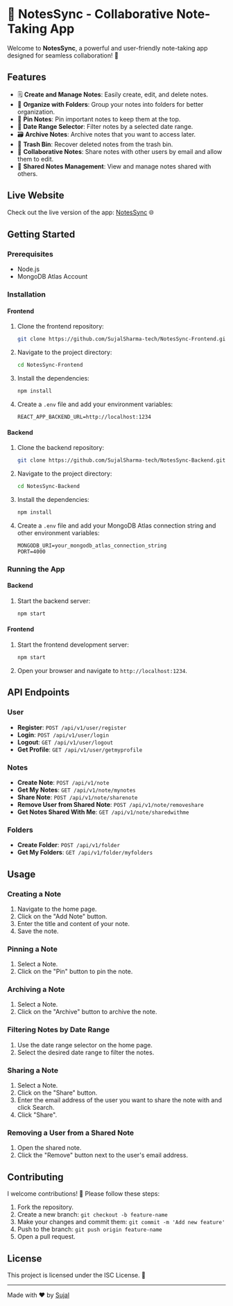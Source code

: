 
# 📝 NotesSync - Collaborative Note-Taking App

Welcome to **NotesSync**, a powerful and user-friendly note-taking app designed for seamless collaboration! 🚀

## Features

- 🗒️ **Create and Manage Notes**: Easily create, edit, and delete notes.
- 📂 **Organize with Folders**: Group your notes into folders for better organization.
- 📌 **Pin Notes**: Pin important notes to keep them at the top.
- 📅 **Date Range Selector**: Filter notes by a selected date range.
- 🗃️ **Archive Notes**: Archive notes that you want to access later.
- 🚮 **Trash Bin**: Recover deleted notes from the trash bin.
- 👫 **Collaborative Notes**: Share notes with other users by email and allow them to edit.
- 📜 **Shared Notes Management**: View and manage notes shared with others.

## Live Website

Check out the live version of the app: [NotesSync](https://notessync.netlify.app) 🌐

## Getting Started

### Prerequisites

- Node.js
- MongoDB Atlas Account

### Installation

#### Frontend

1. Clone the frontend repository:
   ```bash
   git clone https://github.com/SujalSharma-tech/NotesSync-Frontend.git
   ```

2. Navigate to the project directory:
   ```bash
   cd NotesSync-Frontend
   ```

3. Install the dependencies:
   ```bash
   npm install
   ```

4. Create a `.env` file and add your environment variables:
   ```env
   REACT_APP_BACKEND_URL=http://localhost:1234
   ```

#### Backend

1. Clone the backend repository:
   ```bash
   git clone https://github.com/SujalSharma-tech/NotesSync-Backend.git
   ```

2. Navigate to the project directory:
   ```bash
   cd NotesSync-Backend
   ```

3. Install the dependencies:
   ```bash
   npm install
   ```

4. Create a `.env` file and add your MongoDB Atlas connection string and other environment variables:
   ```env
   MONGODB_URI=your_mongodb_atlas_connection_string
   PORT=4000
   ```

### Running the App

#### Backend

1. Start the backend server:
   ```bash
   npm start
   ```

#### Frontend

1. Start the frontend development server:
   ```bash
   npm start
   ```

2. Open your browser and navigate to `http://localhost:1234`.

## API Endpoints

### User

- **Register**: `POST /api/v1/user/register`
- **Login**: `POST /api/v1/user/login`
- **Logout**: `GET /api/v1/user/logout`
- **Get Profile**: `GET /api/v1/user/getmyprofile`

### Notes

- **Create Note**: `POST /api/v1/note`
- **Get My Notes**: `GET /api/v1/note/mynotes`
- **Share Note**: `POST /api/v1/note/sharenote`
- **Remove User from Shared Note**: `POST /api/v1/note/removeshare`
- **Get Notes Shared With Me**: `GET /api/v1/note/sharedwithme`

### Folders

- **Create Folder**: `POST /api/v1/folder`
- **Get My Folders**: `GET /api/v1/folder/myfolders`

## Usage

### Creating a Note

1. Navigate to the home page.
2. Click on the "Add Note" button.
3. Enter the title and content of your note.
4. Save the note.

### Pinning a Note

1. Select a Note.
2. Click on the "Pin" button to pin the note.

### Archiving a Note

1. Select a Note.
2. Click on the "Archive" button to archive the note.

### Filtering Notes by Date Range

1. Use the date range selector on the home page.
2. Select the desired date range to filter the notes.

### Sharing a Note

1. Select a Note.
2. Click on the "Share" button.
3. Enter the email address of the user you want to share the note with and click Search.
4. Click "Share".

### Removing a User from a Shared Note

1. Open the shared note.
2. Click the "Remove" button next to the user's email address.

## Contributing

I welcome contributions! 🎉 Please follow these steps:

1. Fork the repository.
2. Create a new branch: `git checkout -b feature-name`
3. Make your changes and commit them: `git commit -m 'Add new feature'`
4. Push to the branch: `git push origin feature-name`
5. Open a pull request.

## License

This project is licensed under the ISC License. 📄

---

Made with ❤️ by [Sujal](https://github.com/SujalSharma-tech)
